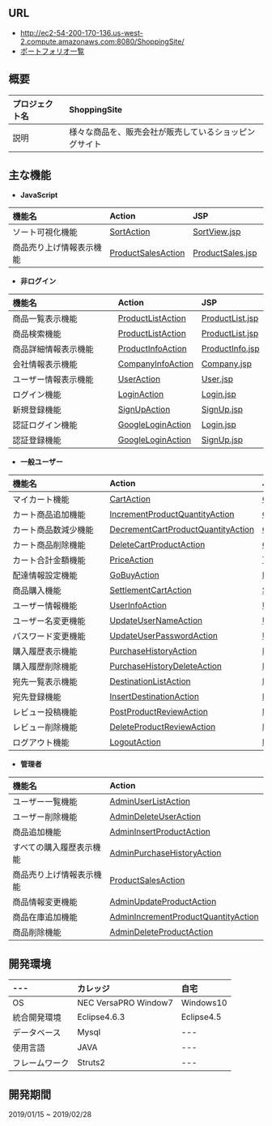 ## URL
- http://ec2-54-200-170-136.us-west-2.compute.amazonaws.com:8080/ShoppingSite/
- [ポートフォリオ一覧](https://github.com/KazumaSakai/Portfolio)

## 概要
| プロジェクト名 | ShoppingSite                                      |
|:--------------|:--------------------------------------------------|
| 説明          | 様々な商品を、販売会社が販売しているショッピングサイト |

## 主な機能
- **JavaScript**  

| 機能名　　　　　　　　　　 | Action                              | JSP               | JavaScript |
|:-------------------------|:------------------------------------|:------------------|:-----------|
| ソート可視化機能　　　　　 | [SortAction](https://github.com/KazumaSakai/ShoppingSite/blob/master/ShoppingSite/src/com/internousdev/ShoppingSite/action/go/SortAction.java) |  [SortView.jsp](https://github.com/KazumaSakai/ShoppingSite/blob/master/ShoppingSite/WebContent/JavaScript/SortView.jsp) | [sortView.js](https://github.com/KazumaSakai/ShoppingSite/blob/master/ShoppingSite/WebContent/JavaScript/sortView.js) |
| 商品売り上げ情報表示機能　 | [ProductSalesAction](https://github.com/KazumaSakai/ShoppingSite/blob/master/ShoppingSite/src/com/internousdev/ShoppingSite/action/product/ProductSalesAction.java)                   | [ProductSales.jsp](https://github.com/KazumaSakai/ShoppingSite/blob/master/ShoppingSite/WebContent/Admin/ProductSales.jsp)         | [d3.js](https://github.com/KazumaSakai/ShoppingSite/blob/master/ShoppingSite/WebContent/JavaScript/d3.js) |

- **非ログイン**  

| 機能名　　　　　　　　　　 | Action                              | JSP               |
|:-------------------------|:------------------------------------|:------------------|
| 商品一覧表示機能　　　　　 | [ProductListAction](https://github.com/KazumaSakai/ShoppingSite/blob/master/ShoppingSite/src/com/internousdev/ShoppingSite/action/product/ProductListAction.java)                    | [ProductList.jsp](https://github.com/KazumaSakai/ShoppingSite/blob/master/ShoppingSite/WebContent/Product/ProductList.jsp)     |
| 商品検索機能　　　　　　　 | [ProductListAction](https://github.com/KazumaSakai/ShoppingSite/blob/master/ShoppingSite/src/com/internousdev/ShoppingSite/action/product/ProductListAction.java)                   | [ProductList.jsp](https://github.com/KazumaSakai/ShoppingSite/blob/master/ShoppingSite/WebContent/Product/ProductList.jsp)    |
| 商品詳細情報表示機能　　　 | [ProductInfoAction](https://github.com/KazumaSakai/ShoppingSite/blob/master/ShoppingSite/src/com/internousdev/ShoppingSite/action/product/ProductInfoAction.java)                    | [ProductInfo.jsp](https://github.com/KazumaSakai/ShoppingSite/blob/master/ShoppingSite/WebContent/Product/ProductInfo.jsp)     |
| 会社情報表示機能　　　　　 | [CompanyInfoAction](https://github.com/KazumaSakai/ShoppingSite/blob/master/ShoppingSite/src/com/internousdev/ShoppingSite/action/company/CompanyInfoAction.java)                    | [Company.jsp](https://github.com/KazumaSakai/ShoppingSite/blob/master/ShoppingSite/WebContent/Company/Company.jsp)         |
| ユーザー情報表示機能　　　 | [UserAction](https://github.com/KazumaSakai/ShoppingSite/blob/master/ShoppingSite/src/com/internousdev/ShoppingSite/action/user/UserAction.java)                           | [User.jsp](https://github.com/KazumaSakai/ShoppingSite/blob/master/ShoppingSite/WebContent/User/User.jsp)            |
| ログイン機能　　　　　　　 | [LoginAction](https://github.com/KazumaSakai/ShoppingSite/blob/master/ShoppingSite/src/com/internousdev/ShoppingSite/action/user/login/LoginAction.java)                          | [Login.jsp](https://github.com/KazumaSakai/ShoppingSite/blob/master/ShoppingSite/WebContent/User/Login/Login.jsp)           |
| 新規登録機能　　　　　　　 | [SignUpAction](https://github.com/KazumaSakai/ShoppingSite/blob/master/ShoppingSite/src/com/internousdev/ShoppingSite/action/user/signup/SignUpAction.java)                         | [SignUp.jsp](https://github.com/KazumaSakai/ShoppingSite/blob/master/ShoppingSite/WebContent/User/SignUp/SignUp.jsp)          |
| 認証ログイン機能　　　　　 | [GoogleLoginAction](https://github.com/KazumaSakai/ShoppingSite/blob/master/ShoppingSite/src/com/internousdev/ShoppingSite/action/google/GoogleLoginAction.java)                    | [Login.jsp](https://github.com/KazumaSakai/ShoppingSite/blob/master/ShoppingSite/WebContent/User/Login/Login.jsp)           |
| 認証登録機能　　　　　　　 | [GoogleLoginAction](https://github.com/KazumaSakai/ShoppingSite/blob/master/ShoppingSite/src/com/internousdev/ShoppingSite/action/google/GoogleLoginAction.java)                    | [SignUp.jsp](https://github.com/KazumaSakai/ShoppingSite/blob/master/ShoppingSite/WebContent/User/SignUp/SignUp.jsp)          |

- **一般ユーザー**  

| 機能名　　　　　　　　　　 | Action                              | JSP                    |
|:-------------------------|:------------------------------------|:-----------------------|
| マイカート機能　　　　　　 | [CartAction](https://github.com/KazumaSakai/ShoppingSite/blob/master/ShoppingSite/src/com/internousdev/ShoppingSite/action/cart/CartAction.java)                            | [Cart.jsp](https://github.com/KazumaSakai/ShoppingSite/blob/master/ShoppingSite/WebContent/Cart/Cart.jsp)                 |
| カート商品追加機能　　　　 | [IncrementProductQuantityAction](https://github.com/KazumaSakai/ShoppingSite/blob/master/ShoppingSite/src/com/internousdev/ShoppingSite/action/product/IncrementProductQuantityAction.java)      | [Cart.jsp](https://github.com/KazumaSakai/ShoppingSite/blob/master/ShoppingSite/WebContent/Cart/Cart.jsp)                 |
| カート商品数減少機能　　　 | [DecrementCartProductQuantityAction](https://github.com/KazumaSakai/ShoppingSite/blob/master/ShoppingSite/src/com/internousdev/ShoppingSite/action/cart/DecrementCartProductQuantityAction.java)  | [Cart.jsp](https://github.com/KazumaSakai/ShoppingSite/blob/master/ShoppingSite/WebContent/Cart/Cart.jsp)                 |
| カート商品削除機能　　　　 | [DeleteCartProductAction](https://github.com/KazumaSakai/ShoppingSite/blob/master/ShoppingSite/src/com/internousdev/ShoppingSite/action/cart/DeleteCartProductAction.java)             | [Cart.jsp](https://github.com/KazumaSakai/ShoppingSite/blob/master/ShoppingSite/WebContent/Cart/Cart.jsp)                 |
| カート合計金額機能　　　　 | [PriceAction](https://github.com/KazumaSakai/ShoppingSite/blob/master/ShoppingSite/src/com/internousdev/ShoppingSite/action/api/PriceAction.java)                         | [Template.jsp](https://github.com/KazumaSakai/ShoppingSite/blob/master/ShoppingSite/WebContent/template.jsp)             |
| 配達情報設定機能　　　　　 | [GoBuyAction](https://github.com/KazumaSakai/ShoppingSite/blob/master/ShoppingSite/src/com/internousdev/ShoppingSite/action/go/GoBuyAction.java)                         | [DestinationSelect.jsp](https://github.com/KazumaSakai/ShoppingSite/blob/master/ShoppingSite/WebContent/Cart/DestinationSelect.jsp)    |
| 商品購入機能　　　　　　　 | [SettlementCartAction](https://github.com/KazumaSakai/ShoppingSite/blob/master/ShoppingSite/src/com/internousdev/ShoppingSite/action/cart/SettlementCartAction.java)                | [SettlementComplete.jsp](https://github.com/KazumaSakai/ShoppingSite/blob/master/ShoppingSite/WebContent/Cart/SettlementComplete.jsp)   |
| ユーザー情報機能　　　　　 | [UserInfoAction](https://github.com/KazumaSakai/ShoppingSite/blob/master/ShoppingSite/src/com/internousdev/ShoppingSite/action/user/UserInfoAction.java)　　　　　             | [UserPage.jsp](https://github.com/KazumaSakai/ShoppingSite/blob/master/ShoppingSite/WebContent/User/UserPage.jsp)             |
| ユーザー名変更機能　　　　 | [UpdateUserNameAction](https://github.com/KazumaSakai/ShoppingSite/blob/master/ShoppingSite/src/com/internousdev/ShoppingSite/action/user/UpdateUserNameAction.java)                | [UserInfo.jsp](https://github.com/KazumaSakai/ShoppingSite/blob/master/ShoppingSite/WebContent/User/UserInfo.jsp)             |
| パスワード変更機能　　　　 | [UpdateUserPasswordAction](https://github.com/KazumaSakai/ShoppingSite/blob/master/ShoppingSite/src/com/internousdev/ShoppingSite/action/user/UpdateUserPasswordAction.java)            | [UserInfo.jsp](https://github.com/KazumaSakai/ShoppingSite/blob/master/ShoppingSite/WebContent/User/UserInfo.jsp)             |
| 購入履歴表示機能　　　　　 | [PurchaseHistoryAction](https://github.com/KazumaSakai/ShoppingSite/blob/master/ShoppingSite/src/com/internousdev/ShoppingSite/action/purchaseHistory/PurchaseHistoryAction.java)               | [PurchaseHistory.jsp](https://github.com/KazumaSakai/ShoppingSite/blob/master/ShoppingSite/WebContent/PurchaseHistory/PurchaseHistory.jsp)      |
| 購入履歴削除機能　　　　　 | [PurchaseHistoryDeleteAction](https://github.com/KazumaSakai/ShoppingSite/blob/master/ShoppingSite/src/com/internousdev/ShoppingSite/action/purchaseHistory/PurchaseHistoryDeleteAction.java)         | [PurchaseHistory.jsp](https://github.com/KazumaSakai/ShoppingSite/blob/master/ShoppingSite/WebContent/PurchaseHistory/PurchaseHistory.jsp)      |
| 宛先一覧表示機能　　　　　 | [DestinationListAction](https://github.com/KazumaSakai/ShoppingSite/blob/master/ShoppingSite/src/com/internousdev/ShoppingSite/action/user/DestinationListAction.java)               | [DestinationList.jsp](https://github.com/KazumaSakai/ShoppingSite/blob/master/ShoppingSite/WebContent/User/DestinationList.jsp)      |
| 宛先登録機能　　　　　　　 | [InsertDestinationAction](https://github.com/KazumaSakai/ShoppingSite/blob/master/ShoppingSite/src/com/internousdev/ShoppingSite/action/user/InsertDestinationAction.java)             | [InsertDestination.jsp](https://github.com/KazumaSakai/ShoppingSite/blob/master/ShoppingSite/WebContent/User/InsertDestination.jsp)    |
| レビュー投稿機能　　　　　 | [PostProductReviewAction](https://github.com/KazumaSakai/ShoppingSite/blob/master/ShoppingSite/src/com/internousdev/ShoppingSite/action/product/PostProductReviewAction.java)             | [ProductReviewList.jsp](https://github.com/KazumaSakai/ShoppingSite/blob/master/ShoppingSite/WebContent/Product/ProductReviewListFrame.jsp)    |
| レビュー削除機能　　　　　 | [DeleteProductReviewAction](https://github.com/KazumaSakai/ShoppingSite/blob/master/ShoppingSite/src/com/internousdev/ShoppingSite/action/product/DeleteProductReviewAction.java)           | [ProductReviewList.jsp](https://github.com/KazumaSakai/ShoppingSite/blob/master/ShoppingSite/WebContent/Product/ProductReviewListFrame.jsp)    |
| ログアウト機能　　　　　　 | [LogoutAction](https://github.com/KazumaSakai/ShoppingSite/blob/master/ShoppingSite/src/com/internousdev/ShoppingSite/action/user/login/LogoutAction.java)                        | [Logout.jsp](https://github.com/KazumaSakai/ShoppingSite/blob/master/ShoppingSite/WebContent/User/Login/LogoutComplete.jsp)               |

- **管理者**  

| 機能名　　　　　　　　　　 | Action                              | JSP                      |
|:-------------------------|:------------------------------------|:-------------------------|
| ユーザー一覧機能          | [AdminUserListAction](https://github.com/KazumaSakai/ShoppingSite/blob/master/ShoppingSite/src/com/internousdev/ShoppingSite/action/admin/AdminUserListAction.java)                   | [UserList.jsp](https://github.com/KazumaSakai/ShoppingSite/blob/master/ShoppingSite/WebContent/User/UserList.jsp)              |
| ユーザー削除機能          | [AdminDeleteUserAction](https://github.com/KazumaSakai/ShoppingSite/blob/master/ShoppingSite/src/com/internousdev/ShoppingSite/action/admin/AdminDeleteUserAction.java)                | [UserList.jsp](https://github.com/KazumaSakai/ShoppingSite/blob/master/ShoppingSite/WebContent/User/UserList.jsp)              |
| 商品追加機能　　          | [AdminInsertProductAction](https://github.com/KazumaSakai/ShoppingSite/blob/master/ShoppingSite/src/com/internousdev/ShoppingSite/action/admin/AdminInsertProductAction.java)             | [InsertProduct.jsp](https://github.com/KazumaSakai/ShoppingSite/blob/master/ShoppingSite/WebContent/Admin/InsertProduct.jsp)         |
| すべての購入履歴表示機能　 | [AdminPurchaseHistoryAction](https://github.com/KazumaSakai/ShoppingSite/blob/master/ShoppingSite/src/com/internousdev/ShoppingSite/action/admin/AdminPurchaseHistoryAction.java)           | [PurchaseHistoryList.jsp](https://github.com/KazumaSakai/ShoppingSite/blob/master/ShoppingSite/WebContent/Admin/PurchaseHistoryList.jsp)   |
| 商品売り上げ情報表示機能　 | [ProductSalesAction](https://github.com/KazumaSakai/ShoppingSite/blob/master/ShoppingSite/src/com/internousdev/ShoppingSite/action/product/ProductSalesAction.java)                   | [ProductSales.jsp](https://github.com/KazumaSakai/ShoppingSite/blob/master/ShoppingSite/WebContent/Admin/ProductSales.jsp)         |
| 商品情報変更機能　　　　　 | [AdminUpdateProductAction](https://github.com/KazumaSakai/ShoppingSite/blob/master/ShoppingSite/src/com/internousdev/ShoppingSite/action/admin/AdminUpdateProductAction.java)             | [ProductInfo.jsp](https://github.com/KazumaSakai/ShoppingSite/blob/master/ShoppingSite/WebContent/Admin/ProductInfo.jsp)           |
| 商品在庫追加機能　　　　　 | [AdminIncrementProductQuantityAction](https://github.com/KazumaSakai/ShoppingSite/blob/master/ShoppingSite/src/com/internousdev/ShoppingSite/action/admin/AdminIncrementProductQuantityAction.java)  | [ProductInfo.jsp](https://github.com/KazumaSakai/ShoppingSite/blob/master/ShoppingSite/WebContent/Admin/ProductInfo.jsp)           |
| 商品削除機能　　　　　　　 | [AdminDeleteProductAction](https://github.com/KazumaSakai/ShoppingSite/blob/master/ShoppingSite/src/com/internousdev/ShoppingSite/action/admin/AdminDeleteProductAction.java)             | [ProductList.jsp](https://github.com/KazumaSakai/ShoppingSite/blob/master/ShoppingSite/WebContent/Product/ProductList.jsp)           |

## 開発環境

| ---           | カレッジ                    | 自宅        |
|:--------------|:---------------------------|:------------|
| OS　　　　　   | NEC VersaPRO Window7   | Windows10   |
| 統合開発環境　 | Eclipse4.6.3   | Eclipse4.5  |
| データベース　 | Mysql          | ---         |
| 使用言語　　　 | JAVA         　　 | ---         |
| フレームワーク | Struts2      | ---         |

## 開発期間

2019/01/15 ~ 2019/02/28


